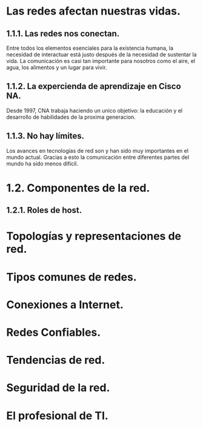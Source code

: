# Las redes afectan nuestras vidas.
## 1.1.1. Las redes nos conectan.
Entre todos los elementos esenciales para la existencia humana, la necesidad de interactuar está justo después de la necesidad de sustentar la vida. La comunicación es casi tan importante para nosotros como el aire, el agua, los alimentos y un lugar para vivir.
## 1.1.2. La expercienda de aprendizaje en Cisco NA.
Desde 1997, CNA trabaja haciendo un unico objetivo: la educación y el desarrollo de habilidades de la proxima generacion.

## 1.1.3. No hay límites.
Los avances en tecnologías de red son y han sido muy importantes en el mundo actual. Gracias a esto la comunicación entre diferentes partes del mundo ha sido menos difícil.

# 1.2. Componentes de la red.
## 1.2.1. Roles de host.

# Topologías y representaciones de red.

# Tipos comunes de redes.

# Conexiones a Internet.

# Redes Confiables.

# Tendencias de red.

# Seguridad de la red.

# El profesional de TI.
